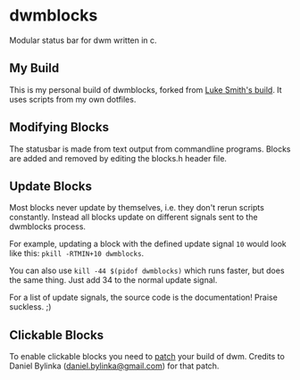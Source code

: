 # dwmblocks
Modular status bar for dwm written in c.

## My Build
This is my personal build of dwmblocks, forked from [Luke Smith's build](https://github.com/LukeSmithxyz/dwmblocks).
It uses scripts from my own dotfiles.

## Modifying Blocks
The statusbar is made from text output from commandline programs.
Blocks are added and removed by editing the blocks.h header file.

## Update Blocks
Most blocks never update by themselves, i.e. they don't rerun scripts constantly.
Instead all blocks update on different signals sent to the dwmblocks process.

For example, updating a block with the defined update signal `10` would look like this:
`pkill -RTMIN+10 dwmblocks`.

You can also use `kill -44 $(pidof dwmblocks)` which runs faster, but does the same thing.
Just add 34 to the normal update signal.

For a list of update signals, the source code is the documentation! Praise suckless. ;)

## Clickable Blocks
To enable clickable blocks you need to [patch](https://dwm.suckless.org/patches/statuscmd/) your build of dwm.
Credits to Daniel Bylinka (daniel.bylinka@gmail.com) for that patch.
